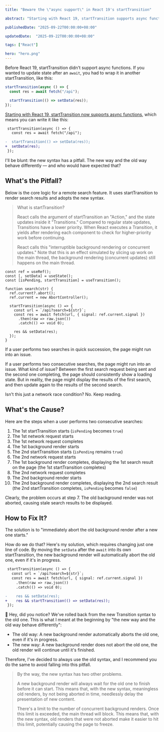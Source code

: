 ```yaml
---
title: "Beware the \"async support\" in React 19's startTransition"

abstract: "Starting with React 19, startTransition supports async functions, which sounds pretty good. But it has a hidden pitfall, and sometimes, it can be fatal."

publishedDate: "2025-09-22T00:00:00+08:00"

updatedDate:  "2025-09-22T00:00:00+08:00"

tags: ["React"]

hero: "hero.png"
---
```


Before React 19, startTransition didn't support async functions. If you wanted to update state after an `await`, you had to wrap it in another startTransition, like this:

```ts
startTransition(async () => {
  const res = await fetch("/api");

  startTransition(() => setData(res));
});
```

[Starting with React 19, startTransition now supports async functions](https://react.dev/blog/2024/12/05/react-19), which means you can write it like this:

```diff
 startTransition(async () => {  
   const res = await fetch("/api");

-  startTransition(() => setData(res));
+  setData(res);
 });
```

I'll be blunt: the new syntax has a pitfall. The new way and the old way behave differently — and who would have expected that?

## What's the Pitfall?

Below is the core logic for a remote search feature. It uses startTransition to render search results and adopts the new syntax.

> What is startTransition?
>
> React calls the argument of startTransition an "Action," and the state updates inside it "Transitions." Compared to regular state updates, Transitions have a lower priority. When React executes a Transition, it yields after rendering each component to check for higher-priority work before continuing.
>
> React calls this "interruptible background rendering or concurrent updates." Note that this is an effect simulated by slicing up work on the main thread, the background rendering (concurrent updates) still happens on the main thread.

```tsx
const ref = useRef();
const [, setData] = useState();
const [isPending, startTransition] = useTransition();

function search(str) {
  ref.current?.abort();
  ref.current = new AbortController();

  startTransition(async () => {
    const url = `/api?search=${str}`;
    const res = await fetch(url, { signal: ref.current.signal })
      .then(raw => raw.json())
      .catch(() => void 0);

    res && setData(res);
  });
}
```

If a user performs two searches in quick succession, the page might run into an issue.

If a user performs two consecutive searches, the page might run into an issue. What kind of issue? Between the first search request being sent and the second one completing, the page should consistently show a loading state. But in reality, the page might display the results of the first search, and then update again to the results of the second search.

Isn't this just a network race condition? No. Keep reading.

## What's the Cause?

Here are the steps when a user performs two consecutive searches:

1.  The 1st startTransition starts (`isPending` becomes `true`)
2.  The 1st network request starts
3.  The 1st network request completes
4.  The 1st background render starts
5.  The 2nd startTransition starts (`isPending` remains `true`)
6.  The 2nd network request starts
7.  The 1st background render completes, displaying the 1st search result on the page (the 1st startTransition completes)
8.  The 2nd network request completes
9.  The 2nd background render starts
10.  The 2nd background render completes, displaying the 2nd search result (the 2nd startTransition completes, `isPending` becomes `false`)

Clearly, the problem occurs at step 7. The old background render was not aborted, causing stale search results to be displayed.

## How to Fix It?

The solution is to "immediately abort the old background render after a new one starts."

How do we do that? Here's my solution, which requires changing just one line of code. By moving the `setData` after the `await` into its own startTransition, the new background render will automatically abort the old one, even if it's in progress.

```diff
 startTransition(async () => {
   const url = `/api?search=${str}`;
   const res = await fetch(url, { signal: ref.current.signal })
     .then(raw => raw.json())
     .catch(() => void 0);

-    res && setData(res);
+    res && startTransition(() => setData(res));
 });
```

👋 Hey, did you notice? We've rolled back from the new Transition syntax to the old one. This is what I meant at the beginning by "the new way and the old way behave differently":

-   The old way: A new background render automatically aborts the old one, even if it's in progress.
-   The new way: A new background render does not abort the old one, the old render will continue until it's finished.

Therefore, I've decided to always use the old syntax, and I recommend you do the same to avoid falling into this pitfall.

> By the way, the new syntax has two other problems.
>
> A new background render will always wait for the old one to finish before it can start. This means that, with the new syntax, meaningless old renders, by not being aborted in time, needlessly delay the presentation of new content.
>
> There's a limit to the number of concurrent background renders. Once this limit is exceeded, the main thread will block. This means that, with the new syntax, old renders that were not aborted make it easier to hit this limit, potentially causing the page to freeze.

